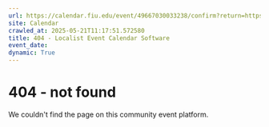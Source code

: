 ```yaml
---
url: https://calendar.fiu.edu/event/49667030033238/confirm?return=https%3A%2F%2Fcalendar.fiu.edu%2Fevent%2Fthe-us-ai-energy-summit
site: Calendar
crawled_at: 2025-05-21T11:17:51.572580
title: 404 - Localist Event Calendar Software
event_date: 
dynamic: True
---
```


# 404 - not found
We couldn't find the page on this community event platform.
